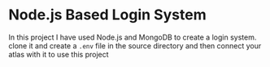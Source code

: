 # Node.js Based Login System

In this project I have used Node.js and MongoDB to create a login system.
clone it and create a `.env` file in the source directory and then connect your atlas with it to use this project